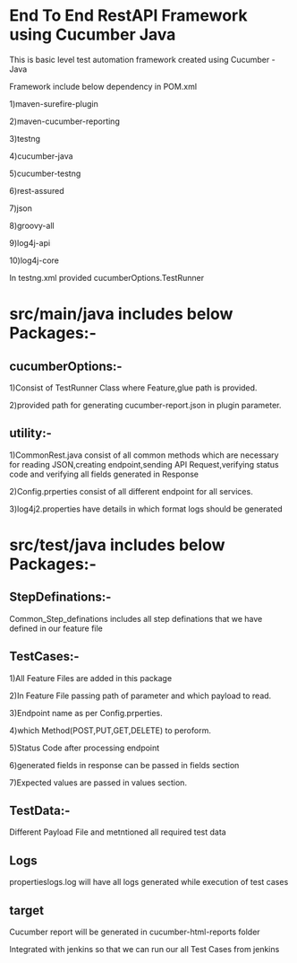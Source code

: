# End To End RestAPI Framework using Cucumber Java

This is basic level test automation framework created using Cucumber - Java

Framework include below dependency in POM.xml

1)maven-surefire-plugin

2)maven-cucumber-reporting

3)testng

4)cucumber-java

5)cucumber-testng

6)rest-assured

7)json

8)groovy-all

9)log4j-api

10)log4j-core


In testng.xml provided cucumberOptions.TestRunner

# src/main/java includes below Packages:-

## cucumberOptions:-
  1)Consist of TestRunner Class where Feature,glue path is provided. 
  
  2)provided path for generating cucumber-report.json in plugin parameter.
  
## utility:-
  1)CommonRest.java consist of all common methods which are necessary for reading JSON,creating endpoint,sending API Request,verifying status code and verifying all fields generated in Response
  
  2)Config.prperties consist of all different endpoint for all services.
  
  3)log4j2.properties have details in which format logs should be generated 

# src/test/java includes below Packages:-

## StepDefinations:-
  Common_Step_definations includes all step definations that we have defined in our feature file

## TestCases:-
  1)All Feature Files are added in this package
  
  2)In Feature File passing path of parameter and which payload to read.
  
  3)Endpoint name as per Config.prperties.
  
  4)which Method(POST,PUT,GET,DELETE) to peroform.
  
  5)Status Code after processing endpoint
  
  6)generated fields in response can be passed in fields section
  
  7)Expected values are passed in values section.

## TestData:-
  Different Payload File and metntioned all required test data

## Logs
  propertieslogs.log will have all logs generated while execution of test cases

## target
  Cucumber report will be generated in cucumber-html-reports folder
  
  
Integrated with jenkins so that we can run our all Test Cases from jenkins
